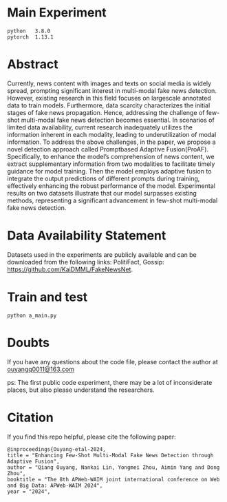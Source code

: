# Main Experiment

```
python   3.8.0
pytorch  1.13.1
```



# Abstract

Currently, news content with images and texts on social media is widely spread, prompting significant interest in multi-modal fake news detection. However, existing research in this field focuses on largescale annotated data to train models. Furthermore, data scarcity characterizes the initial stages of fake news propagation. Hence, addressing the challenge of few-shot multi-modal fake news detection becomes essential. In scenarios of limited data availability, current research inadequately utilizes the information inherent in each modality, leading to underutilization of modal information. To address the above challenges, in the paper, we propose a novel detection approach called Promptbased Adaptive Fusion(ProAF). Specifically, to enhance the model’s comprehension of news content, we extract supplementary information from two modalities to facilitate timely guidance for model training. Then the model employs adaptive fusion to integrate the output predictions of different prompts during training, effectively enhancing the robust performance of the model. Experimental results on two datasets illustrate that our model surpasses existing methods, representing a significant advancement in few-shot multi-modal fake news detection.



# Data Availability Statement

Datasets used in the experiments are publicly available and can be downloaded from the following links: PolitiFact, Gossip: https://github.com/KaiDMML/FakeNewsNet.



# Train and test

```
python a_main.py
```



# Doubts

If you have any questions about the code file, please contact the author at ouyangq0011@163.com

ps: The first public code experiment, there may be a lot of inconsiderate places, but also please understand the researchers.



# Citation

If you find this repo helpful, please cite the following paper:

```
@inproceedings{Ouyang-etal-2024, 
title = "Enhancing Few-Shot Multi-Modal Fake News Detection through Adaptive Fusion", 
author = "Qiang Ouyang, Nankai Lin, Yongmei Zhou, Aimin Yang and Dong Zhou", 
booktitle = "The 8th APWeb-WAIM joint international conference on Web and Big Data: APWeb-WAIM 2024", 
year = "2024", 
```

